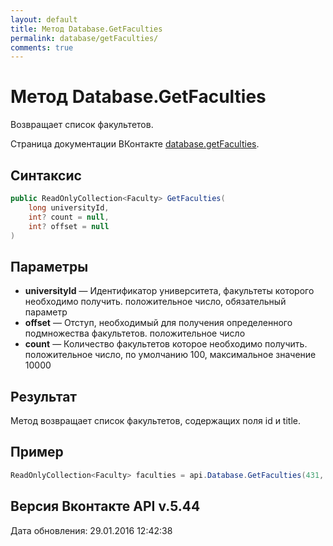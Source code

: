 ```yaml
---
layout: default
title: Метод Database.GetFaculties
permalink: database/getFaculties/
comments: true
---
```

# Метод Database.GetFaculties
Возвращает список факультетов.

Страница документации ВКонтакте [database.getFaculties](https://vk.com/dev/database.getFaculties).

## Синтаксис
``` csharp
public ReadOnlyCollection<Faculty> GetFaculties(
	long universityId,
	int? count = null,
	int? offset = null
)
```

## Параметры
+ **universityId** — Идентификатор университета, факультеты которого необходимо получить. положительное число, обязательный параметр
+ **offset** — Отступ, необходимый для получения определенного подмножества факультетов. положительное число
+ **count** — Количество факультетов которое необходимо получить. положительное число, по умолчанию 100, максимальное значение 10000

## Результат
Метод возвращает список факультетов, содержащих поля id и title.

## Пример
```csharp
ReadOnlyCollection<Faculty> faculties = api.Database.GetFaculties(431, 3, 2);
```

## Версия Вконтакте API v.5.44
Дата обновления: 29.01.2016 12:42:38

